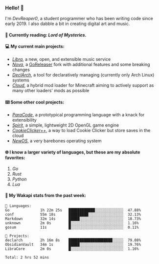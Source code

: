 ### Hello! 👋

I'm _DevReaper0_, a student programmer who has been writing code since early 2019. I also dabble a bit in creating digital art and music.

#### 📖 Currently reading: *Lord of Mysteries*.

#### 💻 My current main projects:

-   _[Libra](https://github.com/LibraMusic)_, a new, open, and extensible music service
-   _[Nova](https://github.com/LibraMusic/Nova)_, a [GoReleaser](https://github.com/goreleaser/goreleaser) fork with additional features and some breaking changes
-   _[DeclArch](https://github.com/DevReaper0/declarch)_, a tool for declaratively managing (currently only Arch Linux) systems
-   _[Cloud](https://github.com/CloudLoaderMC/CloudLoader)_, a hybrid mod loader for Minecraft aiming to actively support as many other loaders' mods as possible

#### ⌨️ Some other cool projects:

-   _[ParaCode](https://github.com/ParaCodeLang/ParaCode)_, a prototypical programming language with a knack for extensibility
-   _[Spirit](https://gitlab.com/DevReaper0/SpiritEngine)_, a simple, lightweight 2D OpenGL game engine
-   _[CookieClicker++](https://github.com/DevReaper0/CookieClickerPlusPlus)_, a way to load Cookie Clicker but store saves in the cloud
-   _[NewOS](https://github.com/DevReaper0/NewOS)_, a very barebones operating system

#### 🌐 I know a larger variety of languages, but these are my absolute favorites:

1. _Go_
2. _Rust_
3. _Python_
4. _Lua_

#### 📡 My Wakapi stats from the past week:

```text
💾 Languages:
Go              1h 22m 25s   ████████████░░░░░░░░░░░░░  47.88%
conf            55m 18s      █████████░░░░░░░░░░░░░░░░  32.13%
Markdown        32m 14s      █████░░░░░░░░░░░░░░░░░░░░  18.73%
unknown         2m 0s        █░░░░░░░░░░░░░░░░░░░░░░░░  1.16%
gosum           11s          █░░░░░░░░░░░░░░░░░░░░░░░░  0.11%

💼 Projects:
declarch        2h 16m 8s    ████████████████████░░░░░  79.08%
ObsidianVault   34m 1s       █████░░░░░░░░░░░░░░░░░░░░  19.76%
LibraCore       2m 0s        █░░░░░░░░░░░░░░░░░░░░░░░░  1.16%

Total: 2 hrs 52 mins
```
